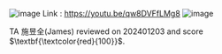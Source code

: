 ![image](https://github.com/user-attachments/assets/4b6a5dfa-c3f3-4cdf-97c8-d30063da5421)
Link : https://youtu.be/qw8DVFfLMg8
![image](https://github.com/user-attachments/assets/b8ccfc98-2ffd-444a-8b97-f59139caaecb)

TA 施昱全(James) reviewed on 202401203 and score $\textbf{\textcolor{red}{100}}$.
